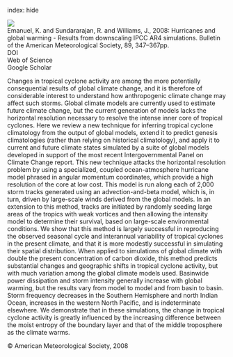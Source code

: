 index: hide

<div class="Citation">
    <div class="Citation-thumb CitationThumb-linked"  data-href="https://doi.org/10.1175/bams-89-3-347">
      <img src="https://static.claimspace.cloud/climate-study-static/refs/thumbs/9/Emanuel_et_al_2008-thumb.png" />
    </div>

  <div class="Citation-body">
    <div class="Citation-text">Emanuel, K. and Sundararajan, R. and Williams, J., 2008: Hurricanes and global warming - Results from downscaling IPCC AR4 simulations. <span class="Article-journal">Bulletin of the American Meteorological Society, </span><span class="Article-volume">89, </span>347–367pp.</div>
    <div class="Citation-links">
      <div class="CitationLink" data-href="https://doi.org/10.1175/bams-89-3-347">
        <div class="CitationLink-icon CitationLink-Doi"></div>
        <div class="CitationLink-text">DOI</div>
      </div>
      <div class="CitationLink" data-href="http://cel.webofknowledge.com/InboundService.do?customersID=atyponcel&smartRedirect=yes&mode=FullRecord&IsProductCode=Yes&product=CEL&Init=Yes&Func=Frame&action=retrieve&SrcApp=literatum&SrcAuth=atyponcel&SID=7CNc3cIRaBKjGbSujFM&UT=WOS:000254848800015">
        <div class="CitationLink-icon CitationLink-Isi"></div>
        <div class="CitationLink-text">Web of Science</div>
      </div>
      <div class="CitationLink" data-href="https://scholar.google.com/scholar?q=10.1175/bams-89-3-347">
        <div class="CitationLink-icon CitationLink-Scholar"></div>
        <div class="CitationLink-text">Google Scholar</div>
      </div>
    </div>
  </div>
</div>

Changes in tropical cyclone activity are among the more potentially consequential results of global climate change, and it is therefore of considerable interest to understand how anthropogenic climate change may affect such storms. Global climate models are currently used to estimate future climate change, but the current generation of models lacks the horizontal resolution necessary to resolve the intense inner core of tropical cyclones. Here we review a new technique for inferring tropical cyclone climatology from the output of global models, extend it to predict genesis climatologies (rather than relying on historical climatology), and apply it to current and future climate states simulated by a suite of global models developed in support of the most recent Intergovernmental Panel on Climate Change report. This new technique attacks the horizontal resolution problem by using a specialized, coupled ocean-atmosphere hurricane model phrased in angular momentum coordinates, which provide a high resolution of the core at low cost. This model is run along each of 2,000 storm tracks generated using an advection-and-beta model, which is, in turn, driven by large-scale winds derived from the global models. In an extension to this method, tracks are initiated by randomly seeding large areas of the tropics with weak vortices and then allowing the intensity model to determine their survival, based on large-scale environmental conditions. We show that this method is largely successful in reproducing the observed seasonal cycle and interannual variability of tropical cyclones in the present climate, and that it is more modestly successful in simulating their spatial distribution. When applied to simulations of global climate with double the present concentration of carbon dioxide, this method predicts substantial changes and geographic shifts in tropical cyclone activity, but with much variation among the global climate models used. Basinwide power dissipation and storm intensity generally increase with global warming, but the results vary from model to model and from basin to basin. Storm frequency decreases in the Southern Hemisphere and north Indian Ocean, increases in the western North Pacific, and is indeterminate elsewhere. We demonstrate that in these simulations, the change in tropical cyclone activity is greatly influenced by the increasing difference between the moist entropy of the boundary layer and that of the middle troposphere as the climate warms.

<div class="Citation-copy">
&copy; American Meteorological Society, 2008
</div>